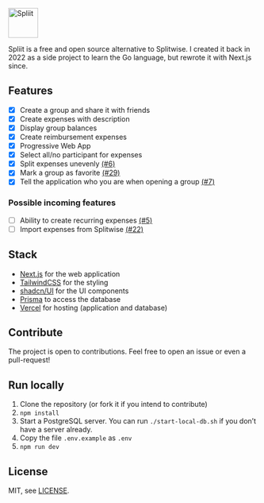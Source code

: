 [<img alt="Spliit" height="60" src="https://github.com/scastiel/spliit2/blob/main/public/logo-with-text.png?raw=true" />](https://spliit.app)

Spliit is a free and open source alternative to Splitwise. I created it back in 2022 as a side project to learn the Go language, but rewrote it with Next.js since.

## Features

- [x] Create a group and share it with friends
- [x] Create expenses with description
- [x] Display group balances
- [x] Create reimbursement expenses
- [x] Progressive Web App
- [x] Select all/no participant for expenses
- [x] Split expenses unevenly [(#6)](https://github.com/scastiel/spliit2/issues/6)
- [x] Mark a group as favorite [(#29)](https://github.com/scastiel/spliit2/issues/29)
- [x] Tell the application who you are when opening a group [(#7)](https://github.com/scastiel/spliit2/issues/7)

### Possible incoming features

- [ ] Ability to create recurring expenses [(#5)](https://github.com/scastiel/spliit2/issues/5)
- [ ] Import expenses from Splitwise [(#22)](https://github.com/scastiel/spliit2/issues/22)

## Stack

- [Next.js](https://nextjs.org/) for the web application
- [TailwindCSS](https://tailwindcss.com/) for the styling
- [shadcn/UI](https://ui.shadcn.com/) for the UI components
- [Prisma](https://prisma.io) to access the database
- [Vercel](https://vercel.com/) for hosting (application and database)

## Contribute

The project is open to contributions. Feel free to open an issue or even a pull-request!

## Run locally

1. Clone the repository (or fork it if you intend to contribute)
2. `npm install`
3. Start a PostgreSQL server. You can run `./start-local-db.sh` if you don’t have a server already.
4. Copy the file `.env.example` as `.env`
5. `npm run dev`

## License

MIT, see [LICENSE](./LICENSE).
